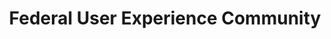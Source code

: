 ---
# This topic lives at
# https://digital.gov/topics/federal-user-experience-community

# Topic Title
title: "Federal User Experience Community"

# description — keep it short and clear
summary: ""

# Weight
weight: 1

# For more information on managing topics,
# see https://github.com/GSA/digitalgov.gov/wiki/topics
---